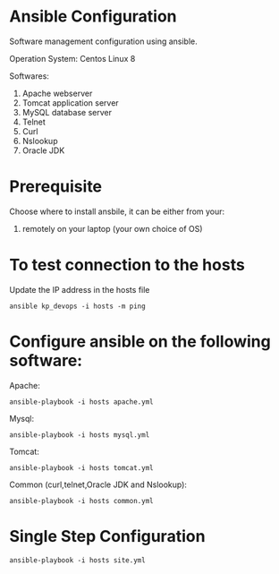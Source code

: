 # Ansible Configuration

Software management configuration using ansible.

Operation System: Centos Linux 8

Softwares:

1. Apache webserver
2. Tomcat application server
3. MySQL database server
4. Telnet
5. Curl
6. Nslookup
7. Oracle JDK

# Prerequisite

Choose where to install ansbile, it can be either from your:
1. remotely on your laptop (your own choice of OS)


# To test connection to the hosts

Update the IP address in the hosts file

```
ansible kp_devops -i hosts -m ping
```

# Configure ansible on the following software:

Apache:

```
ansible-playbook -i hosts apache.yml
```

Mysql:

```
ansible-playbook -i hosts mysql.yml
```

Tomcat:

```
ansible-playbook -i hosts tomcat.yml
```

Common (curl,telnet,Oracle JDK and Nslookup):

```
ansible-playbook -i hosts common.yml
```

# Single Step Configuration

```
ansible-playbook -i hosts site.yml
```
